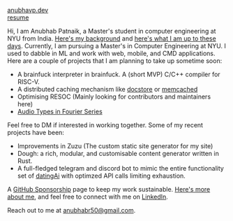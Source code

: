 [anubhavp.dev](https://anubhavp.dev/)  
[resume](https://anubhavp.dev/resume.pdf)

Hi, I am Anubhab Patnaik, a Master's student in computer engineering at NYU from India. [Here's my background](https://anubhavp.dev/journey.html) and [here's what I am up to these days](https://anubhavp.dev/current.html). Currently, I am pursuing a Master's in Computer Engineering at NYU. I used to dabble in ML and work with web, mobile, and CMD applications. Here are a couple of projects that I am planning to take up sometime soon:

- A brainfuck interpreter in brainfuck. A (short MVP) C/C++ compiler for RISC-V.
- A distributed caching mechanism like [docstore](https://www.uber.com/en-IN/blog/how-uber-serves-over-40-million-reads-per-second-using-an-integrated-cache/) or [memcached](https://memcached.org/)
- Optimising RESOC (Mainly looking for contributors and maintainers here)
- [Audio Types in Fourier Series](https://www.reddit.com/r/math/comments/bn6v5/an_intuitive_explanation_of_fourier_transforms_in/)

Feel free to DM if interested in working together. Some of my recent projects have been:

- Improvements in Zuzu (The custom static site generator for my site)
- Dough: a rich, modular, and customisable content generator written in Rust.
- A full-fledged telegram and discord bot to mimic the entire functionality set of [datingAi](datingai.pro) with optimzed API calls limiting exhaustion.


A [GitHub Sponsorship](https://github.com/sponsors/fuzzymfx/) page to keep my work sustainable. [Here's more about me](https://anubhavp.dev/about.html), and feel free to connect with me on [LinkedIn](https://www.linkedin.com/in/anubhabpatnaik/).

Reach out to me at <anubhabr50@gmail.com>.
